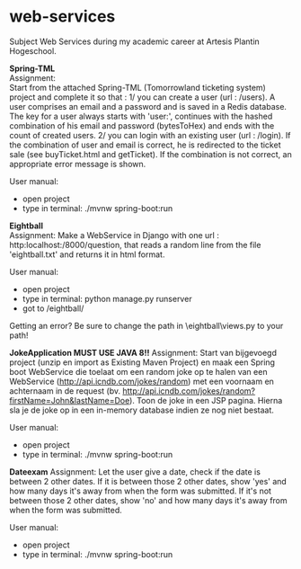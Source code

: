 # web-services<br/>
Subject Web Services during my academic career at Artesis Plantin Hogeschool.

**Spring-TML**<br/>
Assignment:<br/>
Start from the attached Spring-TML (Tomorrowland ticketing system) project and complete it so that :
1/ you can create a user (url : /users). A user comprises an email and a password and is saved in a Redis database. The key for a user always starts with 'user:', continues with the hashed combination of his email and password  (bytesToHex) and ends with the count of created users.
2/ you can login with an existing user (url : /login). If the combination of user and email is correct, he is redirected to the ticket sale (see buyTicket.html and getTicket). If the combination is not correct, an appropriate error message is shown.

User manual:
- open project
- type in terminal: ./mvnw spring-boot:run


**Eightball**<br/>
Assignment:
Make a WebService in Django with one url : http:localhost:/8000/question, that reads a random line from the file 'eightball.txt' and returns it in html format.

User manual:
- open project
- type in terminal: python manage.py runserver
- got to /eightball/

Getting an error? Be sure to change the path in \eightball\views.py to your path!

**JokeApplication
MUST USE JAVA 8!!**
Assignment:
Start van bijgevoegd project (unzip en import as Existing Maven Project) en maak een Spring boot WebService die toelaat om een random joke op te halen van een WebService (http://api.icndb.com/jokes/random) met een voornaam en achternaam in de request (bv. http://api.icndb.com/jokes/random?firstName=John&lastName=Doe).
Toon de joke in een JSP pagina. Hierna sla je de joke op in een in-memory database indien ze nog niet bestaat.

User manual:
- open project
- type in terminal: ./mvnw spring-boot:run

**Dateexam**
Assignment:
Let the user give a date, check if the date is between 2 other dates. If it is between those 2 other dates, show 'yes' and how many days it's away from when the form was submitted.
If it's not between those 2 other dates, show 'no' and  how many days it's away from when the form was submitted.

User manual:
- open project
- type in terminal: ./mvnw spring-boot:run




